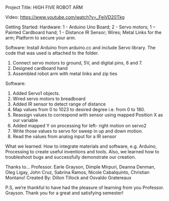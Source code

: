 Project Title: HIGH FIVE ROBOT ARM 

Video: https://www.youtube.com/watch?v=_FeiVD20Tkg

Getting Started: Hardware: 1 - Arduino Uno Board; 2 - Servo motors; 1 – Painted Cardboard hand; 1 -  Distance IR Sensor; Wires; Metal Links for the arm; Platform to secure your arm.

Software: Install Arduino from arduino.cc and include Servo library. The code that was used is attached to the folder.

1.	Connect servo motors to ground, 5V, and digital pins, 6 and 7.
2.	Designed cardboard hand 
3.	Assembled robot arm with metal links and zip ties 

Software:

1.	Added Servo1 objects.
2.	Wired servo motors to breadboard
3.	Added IR sensor to detect range of distance
4.	Map values from 0 to 1023 to desired degree i.e. from 0 to 180.
5.	Reassign values to correspond with sensor using mapped Position X as our variable 
6.	Added mapped Y on processing for left- right motion on servo2
7.	Write those values to servo for sweep in up and down motion.
8.	Read the values from analog input for a IR sensor

What we learned: How to integrate materials and software, e.g. Arduino, Processing to create useful inventions and tools. Also, we learned how to troubleshoot bugs and successfully demonstrate our creation. 

Thanks to… Professor. Earle Grayson, Dimple Mirpuri, Deanna Denman, Oleg Ligay, John Cruz, Sabrina Ramos, Nicole Cabalquinto, Christian Montano!
Created By: Dillon Tillock and Osvaldo Gratereaux

P.S, we’re thankful to have had the pleasure of learning from you Professor. Grayson. Thank you for a great and satisfying semester! 

